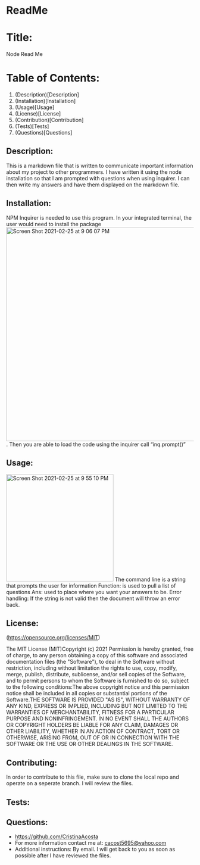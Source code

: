 # ReadMe

# Title:  
Node Read Me
        
# Table of Contents: 
1. (Description)[Description]
2. (Installation)[Installation]
3. (Usage)[Usage]
4. (License)[License]
5. (Contribution)[Contribution]
6. (Tests)[Tests]
7. (Questions)[Questions]
        
## Description: 
This is a markdown file that is written to communicate important information about my project to other programmers. I have written it using the node installation so that I am prompted with questions when using inquirer. I can then write my answers and have them displayed on the markdown file. 
        
## Installation: 
NPM Inquirer is needed to use this program. In your integrated terminal, the user would need to install the package
<img width="575" alt="Screen Shot 2021-02-25 at 9 06 07 PM" src="https://user-images.githubusercontent.com/74034987/109263549-4e85a000-77b8-11eb-841d-0992937de945.png">. 
Then you are able to load the code using the inquirer call “inq.prompt()”

## Usage: 
<img width="288" alt="Screen Shot 2021-02-25 at 9 55 10 PM" src="https://user-images.githubusercontent.com/74034987/109261091-2300b680-77b4-11eb-98b9-8f295867565e.png"> 
The command line is a string that prompts the user for information 
Function: is used to pull a list of questions
Ans: used to place where you want your answers to be.
Error handling: If the string is not valid then the document will throw an error back. 
        
## License: 
(https://opensource.org/licenses/MIT)

The MIT License (MIT)Copyright (c) 2021 Permission is hereby granted, free of charge, to any person obtaining a copy of this software and associated documentation files (the "Software"), to deal in the Software without restriction, including without limitation the rights to use, copy, modify, merge, publish, distribute, sublicense, and/or sell copies of the Software, and to permit persons to whom the Software is furnished to do so, subject to the following conditions:The above copyright notice and this permission notice shall be included in all copies or substantial portions of the Software.THE SOFTWARE IS PROVIDED "AS IS", WITHOUT WARRANTY OF ANY KIND, EXPRESS OR IMPLIED, INCLUDING BUT NOT LIMITED TO THE WARRANTIES OF MERCHANTABILITY, FITNESS FOR A PARTICULAR PURPOSE AND NONINFRINGEMENT. IN NO EVENT SHALL THE AUTHORS OR COPYRIGHT HOLDERS BE LIABLE FOR ANY CLAIM, DAMAGES OR OTHER LIABILITY, WHETHER IN AN ACTION OF CONTRACT, TORT OR OTHERWISE, ARISING FROM, OUT OF OR IN CONNECTION WITH THE SOFTWARE OR THE USE OR OTHER DEALINGS IN THE SOFTWARE.

## Contributing:
In order to contribute to this file, make sure to clone the local repo and operate on a seperate branch. I will review the files.
        
## Tests: 

        
## Questions:
- https://github.com/CristinaAcosta 
- For more information contact me at: cacost5695@yahoo.com
- Additional instructions: By email. I will get back to you as soon as possible after I have reviewed the files. 
